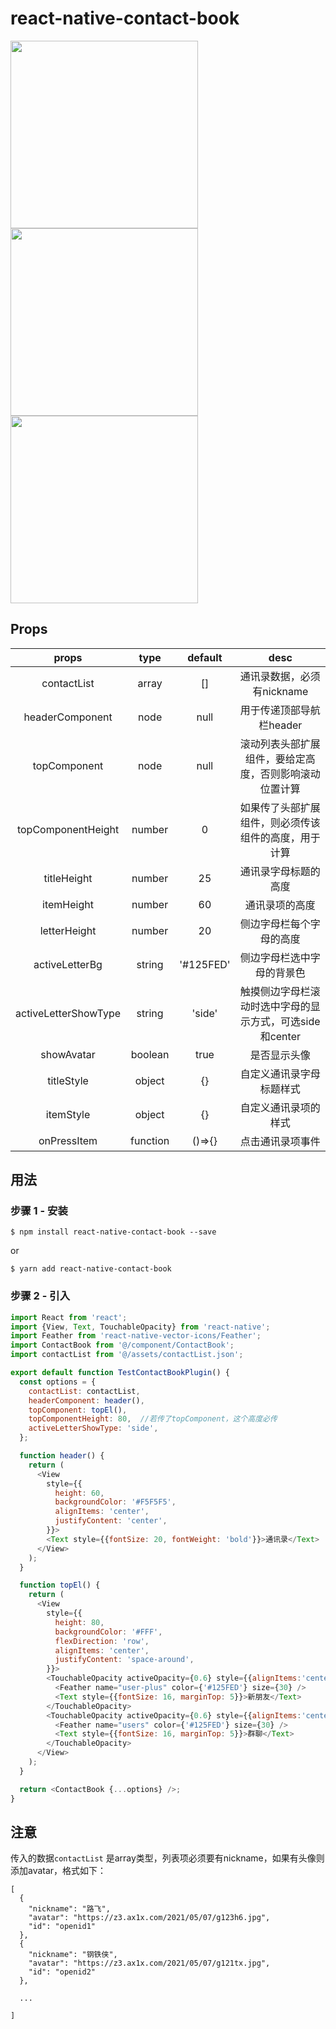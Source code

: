 # react-native-contact-book

<img src="src/assets/top_component.png" width="300" align="middle" />
<img src="src/assets/letter_side.png" width="300" align="middle" />
<img src="src/assets/letter_center.png" width="300" align="middle" />

## Props

|         props         |   type   |  default  |  desc  |
| :-------: | :---: | :---: |  :------------:  |
|     contactList      |  array   |    []     |  通讯录数据，必须有nickname  |
|   headerComponent    |   node   |   null    |  用于传递顶部导航栏header  |
|     topComponent     |   node   |   null    |  滚动列表头部扩展组件，要给定高度，否则影响滚动位置计算  |
|  topComponentHeight  |  number  |     0     |  如果传了头部扩展组件，则必须传该组件的高度，用于计算  |
|     titleHeight      |  number  |    25     |  通讯录字母标题的高度  |
|      itemHeight      |  number  |    60     |  通讯录项的高度  |
|     letterHeight     |  number  |    20     |  侧边字母栏每个字母的高度  |
|    activeLetterBg    |  string  | '#125FED' |  侧边字母栏选中字母的背景色  |
| activeLetterShowType |  string  |  'side'   |  触摸侧边字母栏滚动时选中字母的显示方式，可选side和center  |
|      showAvatar      | boolean  |   true    |  是否显示头像  |
|      titleStyle      |  object  |    {}     |  自定义通讯录字母标题样式  |
|      itemStyle       |  object  |    {}     |  自定义通讯录项的样式  |
|     onPressItem      | function |  ()=>{}   |  点击通讯录项事件  |

## 用法

### 步骤 1 - 安装

`$ npm install react-native-contact-book --save`

or

`$ yarn add react-native-contact-book`

### 步骤 2 - 引入

```javascript
import React from 'react';
import {View, Text, TouchableOpacity} from 'react-native';
import Feather from 'react-native-vector-icons/Feather';
import ContactBook from '@/component/ContactBook';
import contactList from '@/assets/contactList.json';

export default function TestContactBookPlugin() {
  const options = {
    contactList: contactList,
    headerComponent: header(),
    topComponent: topEl(),
    topComponentHeight: 80,  //若传了topComponent，这个高度必传
    activeLetterShowType: 'side',
  };

  function header() {
    return (
      <View
        style={{
          height: 60,
          backgroundColor: '#F5F5F5',
          alignItems: 'center',
          justifyContent: 'center',
        }}>
        <Text style={{fontSize: 20, fontWeight: 'bold'}}>通讯录</Text>
      </View>
    );
  }

  function topEl() {
    return (
      <View
        style={{
          height: 80,
          backgroundColor: '#FFF',
          flexDirection: 'row',
          alignItems: 'center',
          justifyContent: 'space-around',
        }}>
        <TouchableOpacity activeOpacity={0.6} style={{alignItems:'center'}}>
          <Feather name="user-plus" color={'#125FED'} size={30} />
          <Text style={{fontSize: 16, marginTop: 5}}>新朋友</Text>
        </TouchableOpacity>
        <TouchableOpacity activeOpacity={0.6} style={{alignItems:'center'}}>
          <Feather name="users" color={'#125FED'} size={30} />
          <Text style={{fontSize: 16, marginTop: 5}}>群聊</Text>
        </TouchableOpacity>
      </View>
    );
  }

  return <ContactBook {...options} />;
}
```

## 注意

传入的数据`contactList` 是array类型，列表项必须要有nickname，如果有头像则添加avatar，格式如下：
```
[
  {
    "nickname": "路飞",
    "avatar": "https://z3.ax1x.com/2021/05/07/g123h6.jpg",
    "id": "openid1"
  },
  {
    "nickname": "钢铁侠",
    "avatar": "https://z3.ax1x.com/2021/05/07/g121tx.jpg",
    "id": "openid2"
  },

  ...

]
```